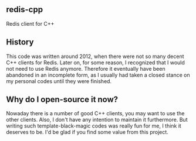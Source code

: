 redis-cpp
---------
Redis client for C++
## History
This code was written around 2012, when there were not so many decent C++ clients for Redis. Later on, for some reason, I recognized that I would not need to use Redis anymore. Therefore it eventually have been abandoned in an incomplete form, as I usually had taken a closed stance on my personal codes until they were finished.

## Why do I open-source it now?
Nowaday there is a number of good C++ clients, you may want to use the other clients. Also, I don't have any intention to maintain it furthermore. But writing such template-black-magic codes was really fun for me, I think it deserves to be. I'd be glad if you find some value from this project.
